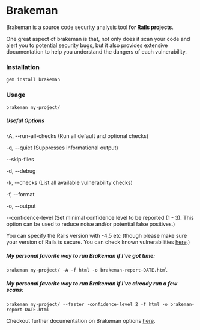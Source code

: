 # Brakeman 
Brakeman is a source code security analysis tool **for Rails projects**. 

One great aspect of brakeman is that, not only does it scan your code and alert you to potential security bugs, but it also provides extensive documentation to help you understand the dangers of each vulnerability. 

### Installation
`gem install brakeman`

### Usage
`brakeman my-project/`  
##### Useful Options
-A, --run-all-checks (Run all default and optional checks)  

-q, --quiet (Suppresses informational output)

--skip-files

-d, --debug

-k, --checks (List all available vulnerability checks)

-f, --format 

-o, --output 

--confidence-level (Set minimal confidence level to be reported (1 - 3). This option can be used to reduce noise and/or potential false positives.)

You can specify the Rails version with -4,5 etc (though please make sure your version of Rails is secure. You can check known vulnerabilities [here][rails_cve].)  

[rails_cve]:https://www.cvedetails.com/vulnerability-list/vendor_id-12043/product_id-22568/Rubyonrails-Ruby-On-Rails.html

##### My personal favorite way to run Brakeman if I've got time:
`brakeman my-project/ -A -f html -o brakeman-report-DATE.html`

##### My personal favorite way to run Brakeman if I've already run a few scans:
`brakeman my-project/ --faster -confidence-level 2 -f html -o brakeman-report-DATE.html`

Checkout further documentation on Brakeman options [here][brakeman_link].

[brakeman_link]:http://brakemanscanner.org/docs/options/


